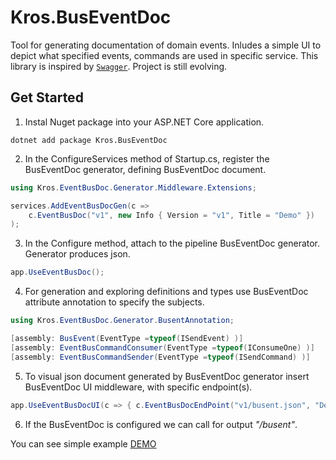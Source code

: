 # Kros.BusEventDoc

Tool for generating documentation of domain events. Inludes a simple UI to depict what specified events, commands are used in specific service.
This library is inspired by [`Swagger`](https://github.com/domaindrivendev/Swashbuckle.AspNetCore). Project is still evolving.

## Get Started

1. Instal Nuget package into your ASP.NET Core application.

```console
dotnet add package Kros.BusEventDoc
```

2. In the ConfigureServices method of Startup.cs, register the BusEventDoc generator, defining BusEventDoc document.

```csharp
using Kros.EventBusDoc.Generator.Middleware.Extensions;

services.AddEventBusDocGen(c =>
    c.EventBusDoc("v1", new Info { Version = "v1", Title = "Demo" })
);
```

3. In the Configure method, attach to the pipeline BusEventDoc generator. Generator produces json.

```csharp
app.UseEventBusDoc();
```

4. For generation and exploring definitions and types use BusEventDoc attribute annotation to specify the subjects.

```csharp
using Kros.EventBusDoc.Generator.BusentAnnotation;

[assembly: BusEvent(EventType =typeof(ISendEvent) )]
[assembly: EventBusCommandConsumer(EventType =typeof(IConsumeOne) )]
[assembly: EventBusCommandSender(EventType =typeof(ISendCommand) )]
```

5. To visual json document generated by BusEventDoc generator insert BusEventDoc UI middleware, with specific endpoint(s).

```csharp
app.UseEventBusDocUI(c => { c.EventBusDocEndPoint("v1/busent.json", "Demo"); });
```

6. If the BusEventDoc is configured we can call for output *"/busent"*.

You can see simple example [DEMO](https://github.com/Kros-sk/Kros.BusEventDoc/tree/master/demo/Kros.EventBusDoc.Demo)